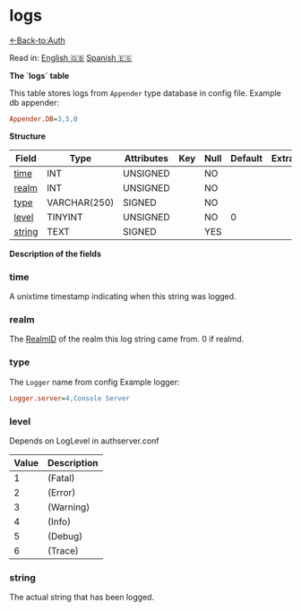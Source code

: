 # logs

[<-Back-to:Auth](database-auth.md)

Read in: [English :gb:](logs) [Spanish :es:](es/logs)

**The \`logs\` table**

This table stores logs from `Appender` type database in config file.
Example db appender:

```ini
Appender.DB=3,5,0
```

**Structure**

| Field       | Type         | Attributes | Key | Null | Default | Extra | Comment |
| ----------- | ------------ | ---------- | --- | ---- | ------- | ----- | ------- |
| [time][1]   | INT          | UNSIGNED   |     | NO   |         |       |         |
| [realm][2]  | INT          | UNSIGNED   |     | NO   |         |       |         |
| [type][3]   | VARCHAR(250) | SIGNED     |     | NO   |         |       |         |
| [level][4]  | TINYINT      | UNSIGNED   |     | NO   | 0       |       |         |
| [string][5] | TEXT         | SIGNED     |     | YES  |         |       |         |

[1]: #time
[2]: #realm
[3]: #type
[4]: #level
[5]: #string

**Description of the fields**

### time

A unixtime timestamp indicating when this string was logged.

### realm

The [RealmID](realmlist#id) of the realm this log string came from. 0 if realmd.

### type

The `Logger` name from config
Example logger:
```ini
Logger.server=4,Console Server
```

### level

Depends on LogLevel in authserver.conf

| Value | Description |
|------ | ------------|
| 1     | (Fatal)     |
| 2     | (Error)     |
| 3     | (Warning)   |
| 4     | (Info)      |
| 5     | (Debug)     |
| 6     | (Trace)     |

### string

The actual string that has been logged.
